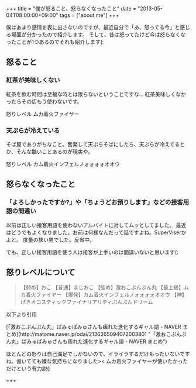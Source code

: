 +++
title =  "僕が怒ること、怒らなくなったこと"
date =  "2013-05-04T08:00:00+09:00"
tags = ["about me"]
+++
<p>僕はあまり感情を表に出さないのですが、最近自分で「あ、怒ってる今」と感じる場面が分かったので紹介します。
そして、昔は怒ってたけど今は怒らなくなったことが1つあるのでそれも紹介します(:</p>

## 怒ること

### 紅茶が美味しくない

<p>紅茶を飲む時間は至福な時とは限らないということですな...
紅茶美味しくなかったらその店もう使わないです。</p>

<p>怒りレベル ムカ着火ファイヤー</p>

### 天ぷらが冷えている

<p>そば屋でありがちなこと。奮発して天ぷらそばにしたら、天ぷらが冷えてるとか、そんな酷いことあるのが現実や。</p>

<p>怒りレベル カム着火インフェルノォォォォオオウ</p>

## 怒らなくなったこと

### 「よろしかったですか?」や「ちょうどお預りします」などの接客用語の間違い

<p>以前は正しい接客用語を使わないアルバイトに対してムッとしてました。
最近はどうでもよくなりました。お前は何様なんだって話ですよね。SuperViserかよと。
度量の狭い男でした。反省中。</p>

<p>でも、正しい接客用語を使う人は接客が上手いのは間違いないと思います(:</p>

## 怒りレベルについて

<blockquote>
  <p>【弱め】おこ
  【普通】まじおこ
  【強め】激おこぷんぷん丸
  【最上級】ムカ着火ファイヤー
  【爆発】カム着火インフェルノォォォォオオウ
  【神】げきオコスティックファイナリアリティぷんぷんドリーム</p>
</blockquote>

<p>以下より引用</p>

<p>[「激おこぷんぷん丸」ぱみゅぱみゅさんも痺れた進化するギャル語 - NAVER まとめ](http://matome.naver.jp/odai/2136265094072003801 "「激おこぷんぷん丸」ぱみゅぱみゅさんも痺れた進化するギャル語 - NAVER まとめ")</p>

<p>ほとんどの怒りは自己満足でしかないので、イライラするだけもったいないですね。書いてても嫌な気持ちになりました>&lt;
ムカ着火ファイヤーが使いたかっただけという有力説(:</p>

+++
